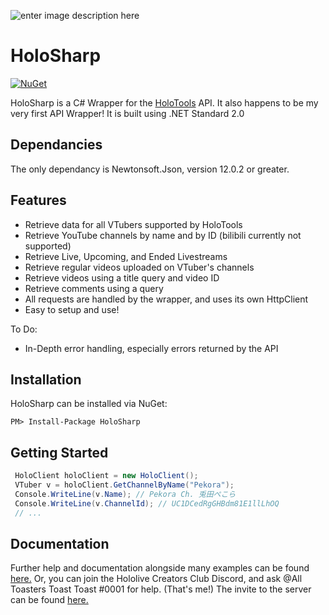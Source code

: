 ![enter image description here](https://i.imgur.com/ewAHUPI.png) 
# HoloSharp
[![NuGet](https://img.shields.io/nuget/v/HoloSharp.svg)](https://www.nuget.org/packages/HoloSharp)

HoloSharp is a C# Wrapper for the [HoloTools](https://hololive.jetri.co/#/) API. It also happens to be my very first API Wrapper!
It is built using .NET Standard 2.0

## Dependancies
The only dependancy is Newtonsoft.Json, version 12.0.2 or greater.


## Features

 - Retrieve data for all VTubers supported by HoloTools
 - Retrieve YouTube channels by name and by ID (bilibili currently not supported)
 - Retrieve Live, Upcoming, and Ended Livestreams
 - Retrieve regular videos uploaded on VTuber's channels
 - Retrieve videos using a title query and video ID
 - Retrieve comments using a query
 - All requests are handled by the wrapper, and uses its own HttpClient
 - Easy to setup and use!
 
 To Do:
 - In-Depth error handling, especially errors returned by the API

## Installation
HoloSharp can be installed via NuGet:

```PM> Install-Package HoloSharp```

## Getting Started
```csharp
 HoloClient holoClient = new HoloClient();
 VTuber v = holoClient.GetChannelByName("Pekora");
 Console.WriteLine(v.Name); // Pekora Ch. 兎田ぺこら
 Console.WriteLine(v.ChannelId); // UC1DCedRgGHBdm81E1llLhOQ
 // ...
```

## Documentation
Further help and documentation alongside many examples can be found [here.](https://ebro912.gitbook.io/holosharp/)
Or, you can join the Hololive Creators Club Discord, and ask @All Toasters Toast Toast #0001 for help. (That's me!)
The invite to the server can be found [here.](https://discord.gg/xJd9Der)
